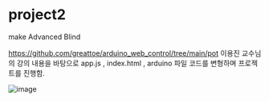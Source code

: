 # project2

make Advanced Blind

https://github.com/greattoe/arduino_web_control/tree/main/pot
이용진 교수님의 강의 내용을 바탕으로
app.js , index.html , arduino 파일 코드를 변형하며 프로젝트를 진행함.

![image](https://user-images.githubusercontent.com/77370836/199218240-07a43117-faee-4d6a-8785-6710b5cc3e68.png)
